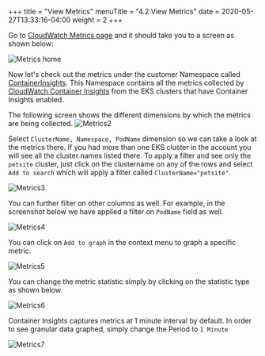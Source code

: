 +++
title = "View Metrics"
menuTitle = "4.2 View Metrics"
date = 2020-05-27T13:33:16-04:00
weight = 2
+++

Go to [CloudWatch Metrics page](https://console.aws.amazon.com/cloudwatch/home?#metricsV2:) and it should take you to a screen as shown below:

![Metrics home](/images/metrics/metrics1.png?classes=shadow)

Now let's check out the metrics under the customer Namespace called [ContainerInsights](https://console.aws.amazon.com/cloudwatch/home?#metricsV2:graph=~();namespace=~'ContainerInsights). This Namespace contains all the metrics collected by [CloudWatch Container Insights](/en/containerinsights.html) from the EKS clusters that have Container Insights enabled.

The following screen shows the different dimensions by which the metrics are being collected.
![Metrics2](/images/metrics/metrics2.png?classes=shadow)

Select `ClusterName, Namespace, PodName` dimension so we can take a look at the metrics there. If you had more than one EKS cluster in the account you will see all the cluster names listed there. To apply a filter and see only the `petsite` cluster, just click on the clustername on any of the rows and select `Add to search` which will apply a filter called `ClusterName="petsite"`. 

![Metrics3](/images/metrics/metrics3.png?classes=shadow)

You can further filter on other columns as well. For example, in the screenshot below we have applied a filter on `PodName` field as well.

![Metrics4](/images/metrics/metrics4.png?classes=shadow)

You can click on `Add to graph` in the context menu to graph a specific metric.

![Metrics5](/images/metrics/metrics5.png?classes=shadow)

You can change the metric statistic simply by clicking on the statistic type as shown below.

![Metrics6](/images/metrics/metrics6.png?classes=shadow)

Container Insights captures metrics at 1 minute interval by default. In order to see granular data graphed, simply change the Period to `1 Minute` 

![Metrics7](/images/metrics/metrics7.gif?classes=shadow)


